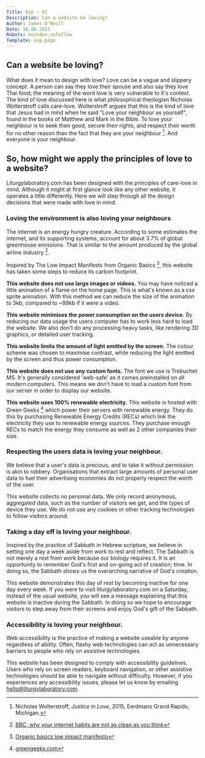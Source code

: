 ```yaml
---
Title: Exp — 01
Description: Can a website be loving?
Author: James O'Neill
Date: 16.06.2021
Robots: noindex,nofollow
Template: exp-page
---
```



## Can a website be loving?

What does it mean to design with love? Love can be a vague and slippery concept. A person can say they love their spouse and also say they love Thai food; the meaning of the word love is very vulnerable to it's context. The kind of love discussed here is what philosophical theologian Nicholas Wolterstroff calls care-love. Wolterstroff argues that this is the kind of love that Jesus had in mind when he said "Love your neighbour as yourself", found in the books of Matthew and Mark in the Bible. To love your neighbour is to seek their good, secure their rights, and respect their worth for no other reason than the fact that they are your neighbour [^1]. And everyone is your neighbour.

## So, how might we apply the principles of love to a website?

Liturgylaboratory.com has been designed with the principles of care-love in mind. Although it might at first glance look like any other website, it operates a little differently. Here we will step through all the design decisions that were made with love in mind.

### Loving the environment is also loving your neighbours

The internet is an energy hungry creature. According to some estimates the internet, and its supporting systems, account for about 3.7% of global greenhouse emissions. That is similar to the amount produced by the global airline industry [^2].

Inspired by The Low Impact Manifesto from Organic Basics [^3], this website has taken some steps to reduce its carbon footprint.

**This website does not use large images or videos.**
You may have noticed a little animation of a flame on the home page. This is what's known as a css sprite animation. With this method we can reduce the size of the animation to 3kb, compared to ~99kb if it were a video.

**This website minimises the power consumption on the users device.**
By reducing our data usage the users computer has to work less hard to load the website. We also don't do any processing heavy tasks, like rendering 3D graphics, or detailed user tracking.

**This website limits the amount of light emitted by the screen.**
The colour scheme was chosen to maximise contrast, while reducing the light emitted by the screen and thus power consumption.

**This website does not use any custom fonts.**
The font we use is Trebuchet MS. It's generally considered 'web-safe' as it comes preinstalled on all modern computers. This means we don't have to load a custom font from our server in order to display our website.

**This website uses 100% renewable electricity.**
This website is hosted with Green Geeks [^4] which power their servers with renewable energy. They do this by purchasing Renewable Energy Credits (RECs) which link the electricity they use to renewable energy sources. They purchase enough RECs to match the energy they consume as well as 2 other companies their size.

### Respecting the users data is loving your neighbour.

We believe that a user's data is precious, and to take it without permission is akin to robbery. Organisations that extract large amounts of personal user data to fuel their advertising economies do not properly respect the worth of the user.

This website collects no personal data. We only record anonymous, aggregated data, such as the number of visitors we get, and the types of device they use. We do not use any cookies or other tracking technologies to follow visitors around.

### Taking a day off is loving your neighbour.

Inspired by the practice of Sabbath in Hebrew scripture, we believe in setting one day a week aside from work to rest and reflect. The Sabbath is not merely a rest from work because our biology requires it. It is an opportunity to remember God's first and on-going act of creation; time. In doing so, the Sabbath shows us the overarching narrative of God's creation.

This website demonstrates this day of rest by becoming inactive for one day every week. If you were to visit liturgylaboratory.com on a Saturday, instead of the usual website, you will see a message explaining that this website is inactive during the Sabbath. In doing so we hope to encourage visitors to step away from their screens and enjoy God's gift of the Sabbath.

### Accessibility is loving your neighbour.

Web accessibility is the practice of making a website useable by anyone regardless of ability. Often, flashy web technologies can act as unnecessary barriers to people who rely on assistive technologies.

This website has been designed to comply with accessibility guidelines. Users who rely on screen readers, keyboard navigation, or other assistive technologies should be able to navigate without difficulty. However, if you experiences any accessibility issues, please let us know by emailing [hello@liturgylaboratory.com](mailto:hello@liturgylaboratory.com).

[^1]:Nicholas Wolterstroff, *Justice in Love*, 2015, Eerdmans Grand Rapids, Michigan.
[^2]:[BBC, why your internet habits are not as clean as you think](https://www.bbc.com/future/article/20200305-why-your-internet-habits-are-not-as-clean-as-you-think)
[^3]:[Organic basics low impact manifesto](https://lowimpact.organicbasics.com/eur#manifesto)
[^4]:[greengeeks.com](https://greengeeks.com)

